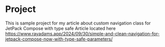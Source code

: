 
# Project

This is sample project for my article about custom navigation class for JetPack Compose with type safe
Article located here https://www.rayadams.app/2024/09/30/simple-and-clean-navigation-for-jetpack-compose-now-with-type-safe-parameters/
